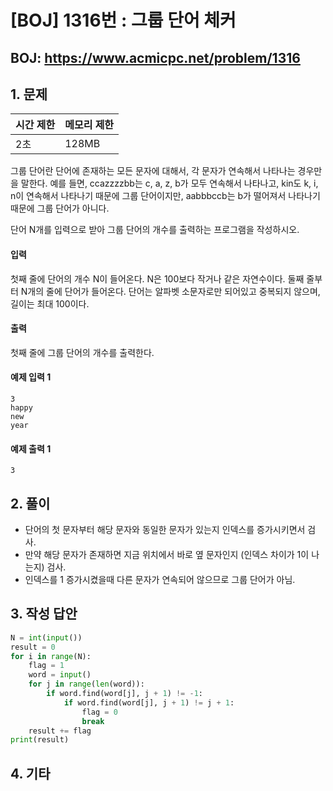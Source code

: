 #  [BOJ] 1316번 : 그룹 단어 체커

## BOJ: https://www.acmicpc.net/problem/1316

## 1. 문제

|시간 제한| 메모리 제한| 
|:----|:----|
|2초|128MB|

그룹 단어란 단어에 존재하는 모든 문자에 대해서, 각 문자가 연속해서 나타나는 경우만을 말한다. 예를 들면, ccazzzzbb는 c, a, z, b가 모두 연속해서 나타나고, kin도 k, i, n이 연속해서 나타나기 때문에 그룹 단어이지만, aabbbccb는 b가 떨어져서 나타나기 때문에 그룹 단어가 아니다.

단어 N개를 입력으로 받아 그룹 단어의 개수를 출력하는 프로그램을 작성하시오.

#### 입력
첫째 줄에 단어의 개수 N이 들어온다. N은 100보다 작거나 같은 자연수이다. 둘째 줄부터 N개의 줄에 단어가 들어온다. 단어는 알파벳 소문자로만 되어있고 중복되지 않으며, 길이는 최대 100이다.

#### 출력
첫째 줄에 그룹 단어의 개수를 출력한다.

#### 예제 입력 1
```
3
happy
new
year
```
#### 예제 출력 1
```
3
```
## 2. 풀이
- 단어의 첫 문자부터 해당 문자와 동일한 문자가 있는지 인덱스를 증가시키면서 검사.
- 만약 해당 문자가 존재하면 지금 위치에서 바로 옆 문자인지 (인덱스 차이가 1이 나는지) 검사.
- 인덱스를 1 증가시켰을때 다른 문자가 연속되어  않으므로 그룹 단어가 아님.

## 3. 작성 답안
```python
N = int(input())
result = 0
for i in range(N):
	flag = 1
	word = input()
	for j in range(len(word)):
		if word.find(word[j], j + 1) != -1:
			if word.find(word[j], j + 1) != j + 1:
				flag = 0
				break
	result += flag
print(result)
```
## 4. 기타
